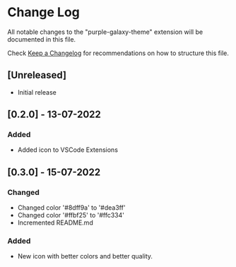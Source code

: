 # Change Log

All notable changes to the "purple-galaxy-theme" extension will be documented in this file.

Check [Keep a Changelog](http://keepachangelog.com/) for recommendations on how to structure this file.

## [Unreleased]

- Initial release

## [0.2.0] - 13-07-2022
### Added
- Added icon to VSCode Extensions

## [0.3.0] - 15-07-2022
### Changed
- Changed color '#8dff9a' to '#dea3ff'
- Changed color '#ffbf25' to '#ffc334'
- Incremented README.md
### Added
- New icon with better colors and better quality.
